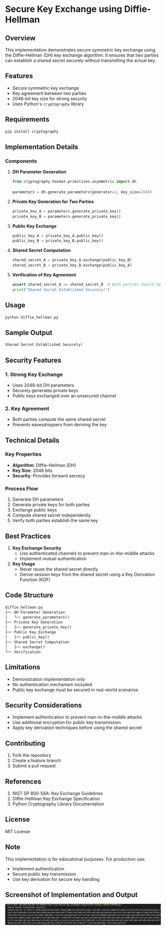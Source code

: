 # Secure Key Exchange using Diffie-Hellman

## Overview

This implementation demonstrates secure symmetric key exchange using the Diffie-Hellman (DH) key exchange algorithm. It ensures that two parties can establish a shared secret securely without transmitting the actual key.

## Features

- Secure symmetric key exchange
- Key agreement between two parties
- 2048-bit key size for strong security
- Uses Python's `cryptography` library

## Requirements

```bash
pip install cryptography
```

## Implementation Details

### Components

1. **DH Parameter Generation**

   ```python
   from cryptography.hazmat.primitives.asymmetric import dh

   parameters = dh.generate_parameters(generator=2, key_size=2048)
   ```

2. **Private Key Generation for Two Parties**

   ```python
   private_key_A = parameters.generate_private_key()
   private_key_B = parameters.generate_private_key()
   ```

3. **Public Key Exchange**

   ```python
   public_key_A = private_key_A.public_key()
   public_key_B = private_key_B.public_key()
   ```

4. **Shared Secret Computation**

   ```python
   shared_secret_A = private_key_A.exchange(public_key_B)
   shared_secret_B = private_key_B.exchange(public_key_A)
   ```

5. **Verification of Key Agreement**
   ```python
   assert shared_secret_A == shared_secret_B  # Both parties should have the same key
   print("Shared Secret Established Securely!")
   ```

## Usage

```bash
python diffie_hellman.py
```

## Sample Output

```bash
Shared Secret Established Securely!
```

## Security Features

### 1. Strong Key Exchange

- Uses 2048-bit DH parameters
- Securely generates private keys
- Public keys exchanged over an unsecured channel

### 2. Key Agreement

- Both parties compute the same shared secret
- Prevents eavesdroppers from deriving the key

## Technical Details

### Key Properties

- **Algorithm**: Diffie-Hellman (DH)
- **Key Size**: 2048 bits
- **Security**: Provides forward secrecy

### Process Flow

1. Generate DH parameters
2. Generate private keys for both parties
3. Exchange public keys
4. Compute shared secret independently
5. Verify both parties establish the same key

## Best Practices

1. **Key Exchange Security**
   - Use authenticated channels to prevent man-in-the-middle attacks
   - Implement mutual authentication
2. **Key Usage**
   - Never reuse the shared secret directly
   - Derive session keys from the shared secret using a Key Derivation Function (KDF)

## Code Structure

```
diffie_hellman.py
├── DH Parameter Generation
│   └── generate_parameters()
├── Private Key Generation
│   ├── generate_private_key()
├── Public Key Exchange
│   ├── public_key()
├── Shared Secret Computation
│   ├── exchange()
└── Verification
```

## Limitations

- Demonstration implementation only
- No authentication mechanism included
- Public key exchange must be secured in real-world scenarios

## Security Considerations

- Implement authentication to prevent man-in-the-middle attacks
- Use additional encryption for public key transmission
- Apply key derivation techniques before using the shared secret

## Contributing

1. Fork the repository
2. Create a feature branch
3. Submit a pull request

## References

1. NIST SP 800-56A: Key Exchange Guidelines
2. Diffie-Hellman Key Exchange Specification
3. Python Cryptography Library Documentation

## License

MIT License

## Note

This implementation is for educational purposes. For production use:

- Implement authentication
- Secure public key transmission
- Use key derivation for secure key handling

## Screenshot of Implementation and Output

![Diffie-Hellman Key Exchange](./images/image.png)
